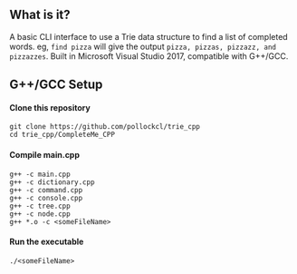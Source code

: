 ## What is it?
A basic CLI interface to use a Trie data structure to find a list of completed words. eg, `find pizza` will give the output  `pizza, pizzas, pizzazz, and pizzazzes`. Built in Microsoft Visual Studio 2017, compatible with G++/GCC.

## G++/GCC Setup
#### Clone this repository
```
git clone https://github.com/pollockcl/trie_cpp
cd trie_cpp/CompleteMe_CPP
```

#### Compile main.cpp
```
g++ -c main.cpp
g++ -c dictionary.cpp
g++ -c command.cpp
g++ -c console.cpp
g++ -c tree.cpp
g++ -c node.cpp
g++ *.o -c <someFileName>
```
#### Run the executable
```./<someFileName>```
